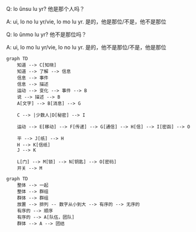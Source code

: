
Q: lo ûnsu lu yr? 他是那个人吗？

A: ui, lo no lu yr/vie, lo mo lu yr. 是的，他是那位/不是，他不是那位

Q: lo ûnmo lu yr? 他不是那位吗？

A: ui, lo mo lu yr/vie, lo no lu yr. 是的，他不是那位/不是，他是那位

```mermaid
graph TD
    知道 --> C[知晓]
    知道 --> 了解 --> 信息
    信息 --> 事件
    信息 --> 描述
    运动 --> 变化 --> 事件 --> B
    说 --> 描述 --> B
    A[文字] --> B[消息] --> G
    
    C --> |少数人|D[秘密] --> I
    
    运动 --> E[移动] --> F[传递] --> G[通信] --> H[信] --> I[密函] --> O
    
    平 --> J[纸] --> H
    H --> K[信纸]
    J --> K
    
    L[门] --> M[锁] --> N[钥匙] --> O[密码]
    开关 --> M
```


```mermaid
graph TD
	整体 --> 一起
	整体 --> 群组
	群体 --> 群组
	放置 --> 排列 -- 数字从小到大 --> 有序的 --> 无序的
	有序的 --> 顺序
	有序的 --> A[队伍，团队]
	群体 --> A --> 团结
```